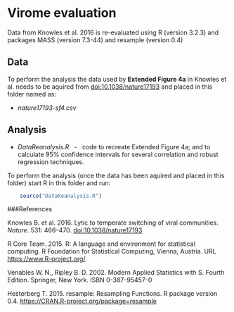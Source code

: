 
Virome evaluation
=============================


Data from Knowles et al. 2016 is re-evaluated using R (version 3.2.3) and packages MASS (version 7.3-44) and resample (version 0.4)

## Data

To perform the analysis the data used by **Extended Figure 4a** in Knowles et al. needs to be aquired from [doi:10.1038/nature17193](http://dx.doi.org/10.1038/nature17193) and placed in this folder named as:
 * *nature17193-sf4.csv*  

## Analysis

 * *DataReanalysis.R*   &nbsp; - &nbsp;   code to recreate Extended Figure 4a; and to calculate 95% confidence intervals for several correlation and robust regression techniques.

To perform the analysis (once the data has been aquired and placed in this folder) start R in this folder and run:

```r
	source("DataReanalysis.R")
```



###References


Knowles B. et al. 2016. Lytic to temperate switching of viral communities. *Nature*. 531: 466–470. [doi:10.1038/nature17193](http://dx.doi.org/10.1038/nature17193)

R Core Team. 2015. R: A language and environment for statistical computing. R Foundation for Statistical Computing, Vienna, Austria.  URL https://www.R-project.org/.

Venables W. N., Ripley B. D. 2002. Modern Applied Statistics with S. Fourth Edition. Springer, New York. ISBN 0-387-95457-0

Hesterberg T. 2015. resample: Resampling Functions. R package version 0.4. https://CRAN.R-project.org/package=resample

